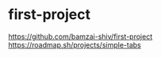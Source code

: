 # first-project
https://github.com/bamzai-shiv/first-project
https://roadmap.sh/projects/simple-tabs
